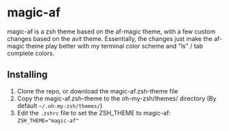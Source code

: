 magic-af
========

magic-af is a zsh theme based on the af-magic theme, with a few custom
changes based on the avit theme. Essentially, the changes just make the
af-magic theme play better with my terminal color scheme and "ls" / tab
complete colors.

Installing
----------

1. Clone the repo, or download the magic-af.zsh-theme file
2. Copy the magic-af.zsh-theme to the oh-my-zsh/themes/ directory
(By default ```~/.oh-my-zsh/themes/```)
3. Edit the ```.zshrc``` file to set the ZSH_THEME to magic-af: ```ZSH_THEME="magic-af"```
